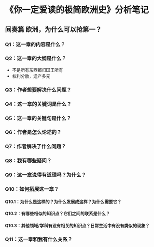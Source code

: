 # 《你一定爱读的极简欧洲史》分析笔记

## 间奏篇 欧洲，为什么可以抢第一？

### Q1：这一章的内容是什么？

### Q2：这一章的大纲是什么？

- 不是所有东西都归国王所有
- 权利分散，遗产多元

### Q3：作者想要解决什么问题？

### Q4：这一章的关键词是什么？

### Q5：这一章的关键句是什么？

### Q6：作者是怎么论述的？

### Q7：作者解决了什么问题？

### Q8：我有哪些疑问？

### Q9：这一章说得有道理吗？为什么？

### Q10：如何拓展这一章？

#### Q10.1：为什么是这样的？为什么发展成这样？为什么需要它？

#### Q10.2：有哪些相似的知识点？它们之间的联系是什么？

#### Q10.3：其他领域/学科有没有相关的知识点？日常生活中有没有类似的现象？

### Q11：这一章和我有什么关系？
